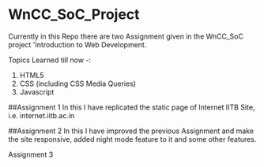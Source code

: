 # WnCC_SoC_Project

Currently in this Repo there are two Assignment given in the WnCC_SoC project 'Introduction to Web Development.

Topics Learned till now -:

1. HTML5
2. CSS (including CSS Media Queries)
3. Javascript

##Assignment 1 
In this I have replicated the static page of Internet IITB Site, i.e. internet.iitb.ac.in

##Assignment 2
In this I have improved the previous Assignment and make the site responsive, added night mode feature to it and some other features.

Assignment 3
